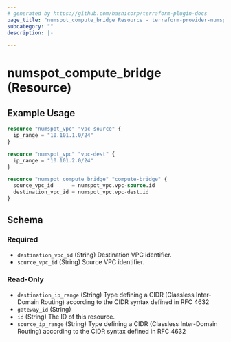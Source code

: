 ```yaml
---
# generated by https://github.com/hashicorp/terraform-plugin-docs
page_title: "numspot_compute_bridge Resource - terraform-provider-numspot"
subcategory: ""
description: |-
  
---
```


# numspot_compute_bridge (Resource)



## Example Usage

```terraform
resource "numspot_vpc" "vpc-source" {
  ip_range = "10.101.1.0/24"
}

resource "numspot_vpc" "vpc-dest" {
  ip_range = "10.101.2.0/24"
}

resource "numspot_compute_bridge" "compute-bridge" {
  source_vpc_id      = numspot_vpc.vpc-source.id
  destination_vpc_id = numspot_vpc.vpc-dest.id
}
```

<!-- schema generated by tfplugindocs -->
## Schema

### Required

- `destination_vpc_id` (String) Destination VPC identifier.
- `source_vpc_id` (String) Source VPC identifier.

### Read-Only

- `destination_ip_range` (String) Type defining a CIDR (Classless Inter-Domain Routing) according to the CIDR syntax defined in RFC 4632
- `gateway_id` (String)
- `id` (String) The ID of this resource.
- `source_ip_range` (String) Type defining a CIDR (Classless Inter-Domain Routing) according to the CIDR syntax defined in RFC 4632
